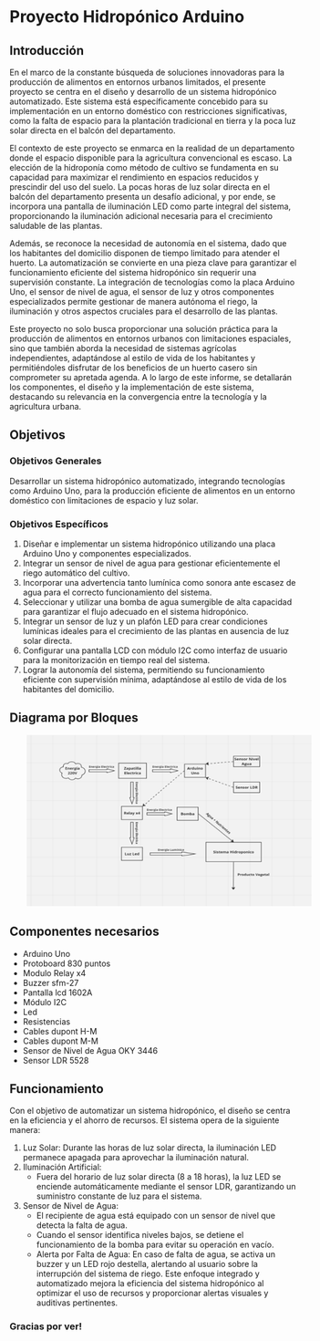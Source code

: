 # Proyecto Hidropónico Arduino

## Introducción
En el marco de la constante búsqueda de soluciones innovadoras para la producción de alimentos en entornos urbanos limitados, el presente proyecto se centra en el diseño y desarrollo de un sistema hidropónico automatizado. Este sistema está específicamente concebido para su implementación en un entorno doméstico con restricciones significativas, como la falta de espacio para la plantación tradicional en tierra y la poca luz solar directa en el balcón del departamento.

El contexto de este proyecto se enmarca en la realidad de un departamento donde el espacio disponible para la agricultura convencional es escaso. La elección de la hidroponía como método de cultivo se fundamenta en su capacidad para maximizar el rendimiento en espacios reducidos y prescindir del uso del suelo. La pocas horas de luz solar directa en el balcón del departamento presenta un desafío adicional, y por ende, se incorpora una pantalla de iluminación LED como parte integral del sistema, proporcionando la iluminación adicional necesaria para el crecimiento saludable de las plantas.

Además, se reconoce la necesidad de autonomía en el sistema, dado que los habitantes del domicilio disponen de tiempo limitado para atender el huerto. La automatización se convierte en una pieza clave para garantizar el funcionamiento eficiente del sistema hidropónico sin requerir una supervisión constante. La integración de tecnologías como la placa Arduino Uno, el sensor de nivel de agua, el sensor de luz y otros componentes especializados permite gestionar de manera autónoma el riego, la iluminación y otros aspectos cruciales para el desarrollo de las plantas.

Este proyecto no solo busca proporcionar una solución práctica para la producción de alimentos en entornos urbanos con limitaciones espaciales, sino que también aborda la necesidad de sistemas agrícolas independientes, adaptándose al estilo de vida de los habitantes y permitiéndoles disfrutar de los beneficios de un huerto casero sin comprometer su apretada agenda. A lo largo de este informe, se detallarán los componentes, el diseño y la implementación de este sistema, destacando su relevancia en la convergencia entre la tecnología y la agricultura urbana.

## Objetivos
### Objetivos Generales
Desarrollar un sistema hidropónico automatizado, integrando tecnologías como Arduino Uno, para la producción eficiente de alimentos en un entorno doméstico con limitaciones de espacio y luz solar.
### Objetivos Específicos
1. Diseñar e implementar un sistema hidropónico utilizando una placa Arduino Uno y componentes especializados.
2. Integrar un sensor de nivel de agua para gestionar eficientemente el riego automático del cultivo.
3. Incorporar una advertencia tanto lumínica como sonora ante escasez de agua para el correcto funcionamiento del sistema.
4. Seleccionar y utilizar una bomba de agua sumergible de alta capacidad para garantizar el flujo adecuado en el sistema hidropónico.
5. Integrar un sensor de luz y un plafón LED para crear condiciones lumínicas ideales para el crecimiento de las plantas en ausencia de luz solar directa.
6. Configurar una pantalla LCD con módulo I2C como interfaz de usuario para la monitorización en tiempo real del sistema.
7. Lograr la autonomía del sistema, permitiendo su funcionamiento eficiente con supervisión mínima, adaptándose al estilo de vida de los habitantes del domicilio.

## Diagrama por Bloques
<img src="diagrama.png" alt="Sakila" style="width: 500px; height: 300px; margin-left: 30px;">

## Componentes necesarios
- Arduino Uno
- Protoboard 830 puntos
- Modulo Relay x4
- Buzzer sfm-27
- Pantalla lcd 1602A
- Módulo I2C
- Led
- Resistencias
- Cables dupont H-M
- Cables dupont M-M
- Sensor de Nivel de Agua OKY 3446
- Sensor LDR 5528

## Funcionamiento
Con el objetivo de automatizar un sistema hidropónico, el diseño se centra en la eficiencia y el ahorro de recursos. El sistema opera de la siguiente manera:
1. Luz Solar:
   Durante las horas de luz solar directa, la iluminación LED permanece apagada para aprovechar la iluminación natural.
2. Iluminación Artificial:
   - Fuera del horario de luz solar directa (8 a 18 horas), la luz LED se enciende automáticamente mediante el sensor LDR, garantizando un suministro constante de luz para el sistema.
3. Sensor de Nivel de Agua:
   - El recipiente de agua está equipado con un sensor de nivel que detecta la falta de agua.
   - Cuando el sensor identifica niveles bajos, se detiene el funcionamiento de la bomba para evitar su operación en vacío.
   - Alerta por Falta de Agua:
     En caso de falta de agua, se activa un buzzer y un LED rojo destella, alertando al usuario sobre la interrupción del sistema de riego.
Este enfoque integrado y automatizado mejora la eficiencia del sistema hidropónico al optimizar el uso de recursos y proporcionar alertas visuales y auditivas pertinentes.

### Gracias por ver!
